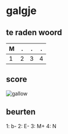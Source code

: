 # galgje

## te raden woord

|M|.|.|.|
|-|-|-|-|
|1|2|3|4|

## score
![gallow](./images/3.png)

## beurten

1: b-
2: E-
3: M+
4: N

